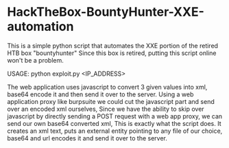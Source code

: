 # HackTheBox-BountyHunter-XXE-automation

This is a simple python script that automates the XXE portion of the retired HTB box "bountyhunter"
Since this box is retired, putting this script online won't be a problem.

USAGE: python exploit.py <IP_ADDRESS> <FILE>

The web application uses javascript to convert 3 given values into xml, base64 encode it and then send it over to the server.
Using a web application proxy like burpsuite we could cut the javascript part and send over an encoded xml ourselves, Since
we have the ability to skip over javascript by directly sending a POST request with a web app proxy, we can send our own 
base64 converted xml, This is exactly what the script does. It creates an xml text, puts an external entity pointing to
any file of our choice, base64 and url encodes it and send it over to the server.
